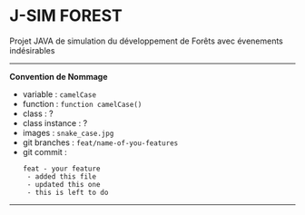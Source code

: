 # J-SIM FOREST
Projet JAVA de simulation du développement de Forêts avec évenements indésirables

---
**Convention de Nommage**
* variable : `camelCase`
* function : `function camelCase()`
* class : ?
* class instance : ?
* images : `snake_case.jpg`
* git branches : `feat/name-of-you-features`
* git commit : 
    ```
    feat - your feature
     - added this file
     - updated this one
     - this is left to do
    ```
---
